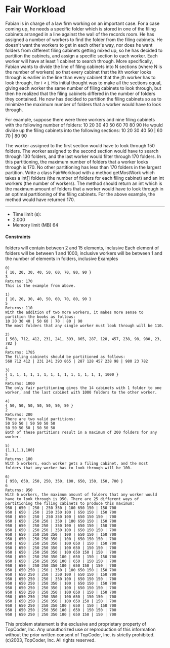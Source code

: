 # Fair Workload

Fabian is in charge of a law firm working on an important case. For a case coming up, he needs a specific folder which is stored in one of the filing cabinets arranged in a line against the wall of the records room. He has assigned a number of workers to find the folder from the filing cabinets. He doesn't want the workers to get in each other's way, nor does he want folders from different filing cabinets getting mixed up, so he has decided to partition the cabinets, and assign a specific section to each worker. Each worker will have at least 1 cabinet to search through. More specifically, Fabian wants to divide the line of filing cabinets into N sections (where N is the number of workers) so that every cabinet that the ith worker looks through is earlier in the line than every cabinet that the jth worker has to look through, for i < j. His initial thought was to make all the sections equal, giving each worker the same number of filing cabinets to look through, but then he realized that the filing cabinets differed in the number of folders they contained. He now has decided to partition the filing cabinets so as to minimize the maximum number of folders that a worker would have to look through.

For example, suppose there were three workers and nine filing cabinets with the following number of folders:
10 20 30 40 50 60 70 80 90
He would divide up the filing cabinets into the following sections:
10 20 30 40 50 | 60 70 | 80 90

The worker assigned to the first section would have to look through 150 folders. The worker assigned to the second section would have to search through 130 folders, and the last worker would filter through 170 folders. In this partitioning, the maximum number of folders that a worker looks through is 170. No other partitioning has less than 170 folders in the largest partition. Write a class FairWorkload with a method getMostWork which takes a int[] folders (the number of folders for each filing cabinet) and an int workers (the number of workers). The method should return an int which is the maximum amount of folders that a worker would have to look through in an optimal partitioning of the filing cabinets. For the above example, the method would have returned 170.

---

- Time limit (s):
- 2.000
- Memory limit (MB) 64

#### Constraints

folders will contain between 2 and 15 elements, inclusive
Each element of folders will be between 1 and 1000, inclusive
workers will be between 1 and the number of elements in folders, inclusive
Examples

```
0)
{ 10, 20, 30, 40, 50, 60, 70, 80, 90 }
3
Returns: 170
This is the example from above.

1)
{ 10, 20, 30, 40, 50, 60, 70, 80, 90 }
5
Returns: 110
With the addition of two more workers, it makes more sense to partition the books as follows:
10 20 30 40 | 50 60 | 70 | 80 | 90
The most folders that any single worker must look through will be 110.

2)
{ 568, 712, 412, 231, 241, 393, 865, 287, 128, 457, 238, 98, 980, 23, 782 }
4
Returns: 1785
The filing cabinets should be partitioned as follows:
568 712 412 | 231 241 393 865 | 287 128 457 238 98 | 980 23 782

3)
{ 1, 1, 1, 1, 1, 1, 1, 1, 1, 1, 1, 1, 1, 1, 1000 }
2
Returns: 1000
The only fair partitioning gives the 14 cabinets with 1 folder to one worker, and the last cabinet with 1000 folders to the other worker.

4)
{ 50, 50, 50, 50, 50, 50, 50 }
2
Returns: 200
There are two valid partitions:
50 50 50 | 50 50 50 50
50 50 50 50 | 50 50 50
Both of these partitions result in a maximum of 200 folders for any worker.

5)
{1,1,1,1,100}
5
Returns: 100
With 5 workers, each worker gets a filing cabinet, and the most folders that any worker has to look through will be 100.

6)
{ 950, 650, 250, 250, 350, 100, 650, 150, 150, 700 }
6
Returns: 950
With 6 workers, the maximum amount of folders that any worker would have to look through is 950. There are 25 different ways of partitioning the filing cabinets to produce this maximum:
950 | 650 | 250 | 250 350 | 100 650 150 | 150 700
950 | 650 | 250 | 250 350 100 | 650 150 | 150 700
950 | 650 | 250 | 250 350 100 | 650 150 150 | 700
950 | 650 | 250 250 | 350 | 100 650 150 | 150 700
950 | 650 | 250 250 | 350 100 | 650 150 | 150 700
950 | 650 | 250 250 | 350 100 | 650 150 150 | 700
950 | 650 | 250 250 350 | 100 | 650 150 | 150 700
950 | 650 | 250 250 350 | 100 | 650 150 150 | 700
950 | 650 | 250 250 350 | 100 650 | 150 | 150 700
950 | 650 | 250 250 350 | 100 650 | 150 150 | 700
950 | 650 | 250 250 350 | 100 650 150 | 150 | 700
950 | 650 | 250 250 350 100 | 650 | 150 | 150 700
950 | 650 | 250 250 350 100 | 650 | 150 150 | 700
950 | 650 | 250 250 350 100 | 650 150 | 150 | 700
950 | 650 250 | 250 | 350 | 100 650 150 | 150 700
950 | 650 250 | 250 | 350 100 | 650 150 | 150 700
950 | 650 250 | 250 | 350 100 | 650 150 150 | 700
950 | 650 250 | 250 350 | 100 | 650 150 | 150 700
950 | 650 250 | 250 350 | 100 | 650 150 150 | 700
950 | 650 250 | 250 350 | 100 650 | 150 | 150 700
950 | 650 250 | 250 350 | 100 650 | 150 150 | 700
950 | 650 250 | 250 350 | 100 650 150 | 150 | 700
950 | 650 250 | 250 350 100 | 650 | 150 | 150 700
950 | 650 250 | 250 350 100 | 650 | 150 150 | 700
950 | 650 250 | 250 350 100 | 650 150 | 150 | 700
```

This problem statement is the exclusive and proprietary property of TopCoder, Inc. Any unauthorized use or reproduction of this information without the prior written consent of TopCoder, Inc. is strictly prohibited. (c)2003, TopCoder, Inc. All rights reserved.
